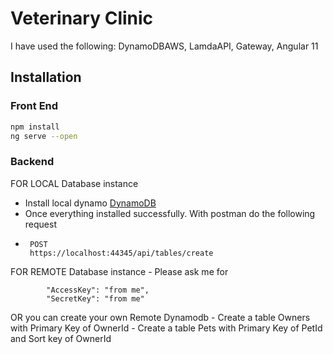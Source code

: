 # Veterinary Clinic

I have used the following: DynamoDBAWS, LamdaAPI, Gateway, Angular 11

## Installation

### Front End

```bash
npm install
ng serve --open 
```

### Backend

FOR LOCAL Database instance
- Install local dynamo [DynamoDB](https://docs.aws.amazon.com/amazondynamodb/latest/developerguide/DynamoDBLocal.html)
- Once everything installed successfully. With postman do the following request
- ```
   POST
   https://localhost:44345/api/tables/create
   ```
FOR REMOTE Database instance 
    -   Please ask me for 
``` 
        "AccessKey": "from me", 
        "SecretKey": "from me"
```

OR you can create your own Remote Dynamodb
    - Create a table Owners with Primary Key of OwnerId
    - Create a table Pets with Primary Key of PetId and Sort key of OwnerId 



